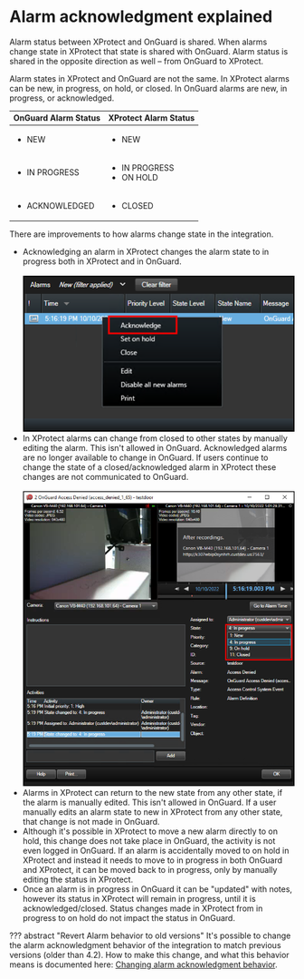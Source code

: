 # Alarm acknowledgment explained

Alarm status between XProtect and OnGuard is shared. When alarms change state in XProtect that state is shared with OnGuard. Alarm status is shared in the opposite direction as well – from OnGuard to XProtect.

Alarm states in XProtect and OnGuard are not the same. In XProtect alarms can be new, in progress, on hold, or closed. In OnGuard alarms are new, in progress, or acknowledged.

| OnGuard Alarm Status  | XProtect Alarm Status |
|-----------------------|-----------------------|
| <ul><li>NEW</li></ul> | <ul><li>NEW</li></ul> |
| <ul><li>IN PROGRESS</li></ul> | <ul><li>IN PROGRESS</li><li>ON HOLD</li></ul> |
| <ul><li>ACKNOWLEDGED</li></ul> | <ul><li>CLOSED</li></ul> |

There are improvements to how alarms change state in the integration.

+ Acknowledging an alarm in XProtect changes the alarm state to in progress both in XProtect and in OnGuard.</br>
    </br>
    ![AckInXP](img/ackSC.png)
+ In XProtect alarms can change from closed to other states by manually editing the alarm. This isn't allowed in OnGuard. Acknowledged alarms are no longer available to change in OnGuard. If users continue to change the state of a closed/acknowledged alarm in XProtect these changes are not communicated to OnGuard.</br>
    </br>
    ![EditAlarm](img/AlarmEditSC.png)
+ Alarms in XProtect can return to the new state from any other state, if the alarm is manually edited. This isn't allowed in OnGuard. If a user manually edits an alarm state to new in XProtect from any other state, that change is not made in OnGuard.
+ Although it's possible in XProtect to move a new alarm directly to on hold, this change does not take place in OnGuard, the activity is not even logged in OnGuard. If an alarm is accidentally moved to on hold in XProtect and instead it needs to move to in progress in both OnGuard and XProtect, it can be moved back to in progress, only by manually editing the status in XProtect.
+ Once an alarm is in progress in OnGuard it can be "updated" with notes, however its status in XProtect will remain in progress, until it is acknowledged/closed. Status changes made in XProtect from in progress to on hold do not impact the status in OnGuard.

??? abstract "Revert Alarm behavior to old versions"
    It's possible to change the alarm acknowledgment behavior of the integration to match previous versions (older than 4.2). How to make this change, and what this behavior means is documented here: [Changing alarm acknowledgment behavior](/SCFeatures/OldAckBehavior/).